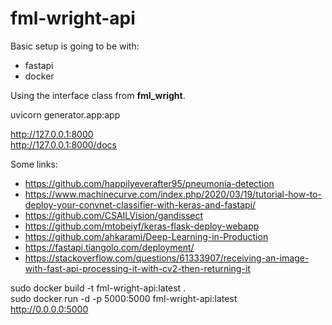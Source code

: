 # fml-wright-api

Basic setup is going to be with:
* fastapi
* docker

Using the interface class from __fml_wright__.

uvicorn generator.app:app

http://127.0.0.1:8000  
http://127.0.0.1:8000/docs  

Some links:
* https://github.com/happilyeverafter95/pneumonia-detection
* https://www.machinecurve.com/index.php/2020/03/19/tutorial-how-to-deploy-your-convnet-classifier-with-keras-and-fastapi/
* https://github.com/CSAILVision/gandissect
* https://github.com/mtobeiyf/keras-flask-deploy-webapp
* https://github.com/ahkarami/Deep-Learning-in-Production
* https://fastapi.tiangolo.com/deployment/
* https://stackoverflow.com/questions/61333907/receiving-an-image-with-fast-api-processing-it-with-cv2-then-returning-it

sudo docker build -t fml-wright-api:latest .  
sudo docker run -d -p 5000:5000 fml-wright-api:latest  
http://0.0.0.0:5000
